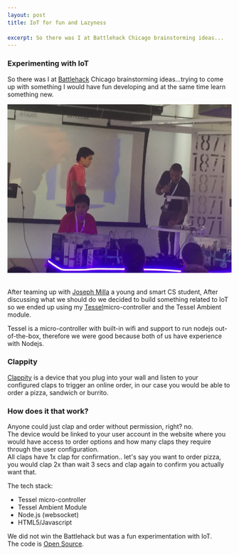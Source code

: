 ```yaml
---
layout: post
title: IoT for fun and Lazyness

excerpt: So there was I at Battlehack Chicago brainstorming ideas...
---
```


### Experimenting with IoT

So there was I at <a href="https://2015.battlehack.org/" title="Battlehack Chicago" target="_blank">Battlehack</a> Chicago brainstorming ideas...trying to come up with something I would have fun developing and at the same time learn something new.

<div class="fluidImg">
    <img src="/assets/images/post-images/battlehack-02.jpg" alt="Battlehack Chicago 2015">
</div>

<br>

After teaming up with <a href="https://josephmilla.com/" title="Joseph Milla" target="_blank">Joseph Milla</a> a young and smart CS student, After discussing what we should do we decided to build something related to IoT so we ended up using my <a href="https://tessel.io/" title="Tessel IoT" target="_blank">Tessel</a>micro-controller and the Tessel Ambient module.

Tessel is a micro-controller with built-in wifi and support to run nodejs out-of-the-box, therefore we were good because both of us have experience with Nodejs.

### Clappity

<a href="https://github.com/josephmilla/clappity" title="Clappity" target="_blank">Clappity</a> is a device that you plug into your wall and listen to your configured claps to trigger an online order, in our case you would be able to order a pizza, sandwich or burrito.

### How does it that work? 

Anyone could just clap and order without permission, right? no. <br>
The device would be linked to your user account in the website where you would have access to order options and how many claps they require through the user configuration. <br>
All claps have 1x clap for confirmation.. let's say you want to order pizza, you would clap 2x than wait 3 secs and clap again to confirm you actually want that.

The tech stack:

- Tessel micro-controller
- Tessel Ambient Module
- Node.js (websocket)
- HTML5/Javascript

We did not win the Battlehack but was a fun experimentation with IoT. <br>
The code is <a href="https://github.com/josephmilla/clappity" title="Clappity Open Source" target="_blank">Open Source</a>.